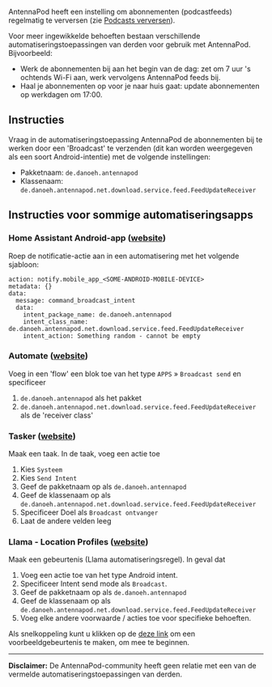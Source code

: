 AntennaPod heeft een instelling om abonnementen (podcastfeeds) regelmatig te verversen (zie [Podcasts verversen](/refreshing-podcasts)).

Voor meer ingewikkelde behoeften bestaan verschillende automatiseringstoepassingen van derden voor gebruik met AntennaPod. Bijvoorbeeld:

- Werk de abonnementen bij aan het begin van de dag: zet om 7 uur 's ochtends Wi-Fi aan, werk vervolgens AntennaPod feeds bij.
- Haal je abonnementen op voor je naar huis gaat: update abonnementen op werkdagen om 17:00.

## Instructies

Vraag in de automatiseringstoepassing AntennaPod de abonnementen bij te werken door een 'Broadcast' te verzenden (dit kan worden weergegeven als een soort Android-intentie) met de volgende instellingen:

- Pakketnaam: `de.danoeh.antennapod `
- Klassenaam: `de.danoeh.antennapod.net.download.service.feed.FeedUpdateReceiver`

## Instructies voor sommige automatiseringsapps

### Home Assistant Android-app ([website](https://companion.home-assistant.io/docs/notifications/notification-commands/#broadcast-intent))

Roep de notificatie-actie aan in een automatisering met het volgende sjabloon:

```
action: notify.mobile_app_<SOME-ANDROID-MOBILE-DEVICE>
metadata: {}
data:
  message: command_broadcast_intent
  data:
    intent_package_name: de.danoeh.antennapod
    intent_class_name: de.danoeh.antennapod.net.download.service.feed.FeedUpdateReceiver
    intent_action: Something random - cannot be empty
```

### Automate ([website](https://llamalab.com/automate/))

Voeg in een 'flow' een blok toe van het type `APPS` » `Broadcast send` en specificeer

1. `de.danoeh.antennapod` als het pakket
1. `de.danoeh.antennapod.net.download.service.feed.FeedUpdateReceiver` als de 'receiver class'

### Tasker ([website](https://tasker.joaoapps.com/))

Maak een taak. In de taak, voeg een actie toe

1. Kies `Systeem`
1. Kies `Send Intent`
1. Geef de pakketnaam op als `de.danoeh.antennapod`
1. Geef de klassenaam op als `de.danoeh.antennapod.net.download.service.feed.FeedUpdateReceiver`
1. Specificeer Doel als `Broadcast ontvanger`
1. Laat de andere velden leeg

### Llama - Location Profiles ([website](http://kebabapps.blogspot.com/search/label/Llama))

Maak een gebeurtenis (Llama automatiseringsregel). In geval dat

1. Voeg een actie toe van het type Android intent.
1. Specificeer Intent send mode als `Broadcast`.
1. Geef de pakketnaam op als `de.danoeh.antennapod`
1. Geef de klassenaam op als `de.danoeh.antennapod.net.download.service.feed.FeedUpdateReceiver`
1. Voeg elke andere voorwaarde / acties toe voor specifieke behoeften.

Als snelkoppeling kunt u klikken op de [deze link](http://llama.location.profiles/AntennaPod+feeds+Update/AntennaPod+feeds+Update%7C0-1-0-0-0-0-0--0-%7C%3A%7Ct%7C420%7C425%7Cai%7Cde.danoeh.antennapod%7CFgAAAGEAbgBkAHIAbwBpAGQALgBjAG8AbgB0AGUAbgB0AC4ASQBuAHQAZQBuAHQAAAAAAP%2F%2F%2F%2F8AAAAA%2F%2F%2F%2F%2FwAAAAD%2F%2F%2F%2F%2F%2F%2F%2F%2F%2FxQAAABkAGUALgBkAGEAbgBvAGUAaAAuAGEAbgB0AGUAbgBuAGEAcABvAGQAAAAAADUAAABkAGUALgBkAGEAbgBvAGUAaAAuAGEAbgB0AGUAbgBuAGEAcABvAGQALgBjAG8AcgBlAC4AcgBlAGMAZQBpAHYAZQByAC4ARgBlAGUAZABVAHAAZABhAHQAZQBSAGUAYwBlAGkAdgBlAHIAAAAAAAAAAAAAAAAAAAAAAAAA%2Fv%2F%2F%2F%2F%2F%2F%2F%2F8%3D%7C2%7C) om een voorbeeldgebeurtenis te maken, om mee te beginnen.

***

**Disclaimer:** De AntennaPod-community heeft geen relatie met een van de vermelde automatiseringstoepassingen van derden.
